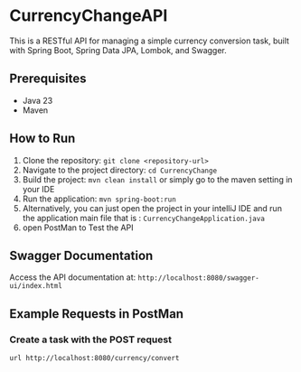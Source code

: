 # CurrencyChangeAPI

This is a RESTful API for managing a simple currency conversion task, built with Spring Boot, Spring Data JPA, Lombok, and Swagger.

## Prerequisites

* Java 23 
* Maven

## How to Run

1.  Clone the repository: `git clone <repository-url>`
2.  Navigate to the project directory: `cd CurrencyChange`
3.  Build the project: `mvn clean install` or simply go to the maven setting in your IDE
4.  Run the application: `mvn spring-boot:run`
5.  Alternatively, you can just open the project in your intelliJ IDE and run the application main file that is : `CurrencyChangeApplication.java`
6.  open PostMan to Test the API

## Swagger Documentation

Access the API documentation at: `http://localhost:8080/swagger-ui/index.html`

## Example Requests in PostMan

### Create a task with the POST request
```
url http://localhost:8080/currency/convert
```

